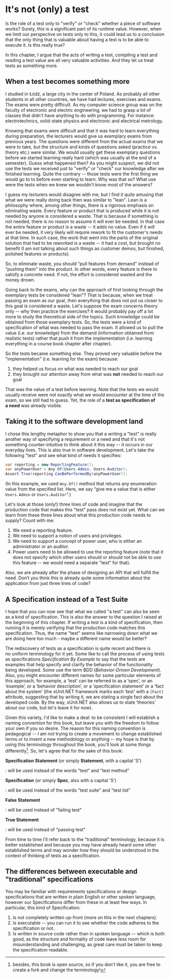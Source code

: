 It's not (only) a test
================

Is the role of a test only to "verify" or "check" whether a piece of software works? Surely, this is a significant part of its runtime value. However, when we limit our perspective on tests only to this, it could lead us to a conclusion that the only thing that is valuable about having a test is to be able to execute it. Is this really true?

In this chapter, I argue that the acts of writing a test, compiling a test and reading a test value are all very valuable activities. And they let us treat tests as something more. 

When a test becomes something more 
----------------------------------

I studied in Łódź, a large city in the center of Poland. As probably all other students in all other countries, we have had lectures, exercises and exams. The exams were pretty difficult. As my computer science group was on the faculty of electronic and electric engineering, we had to grasp a lot of classes that didn't have anything to do with programming. For instance: electrotechnics, solid-state physics and electronic and electrical metrology.

Knowing that exams were difficult and that it was hard to learn everything during preparation, the lecturers would give us exemplary exams from previous years. The questions were different from the actual exams that we were to take, but the structure and kinds of questions asked (practice vs. theory etc.) were similar. We would usually get these exemplary questions before we started learning really hard (which was usually at the end of a semester). Guess what happened then? As you might suspect, we did not use the tests we received just to "verify" or "check" our knowledge after we finished learning. Quite the contrary -- those tests were the first thing we would go to to before even starting to learn. Why was that so? What use were the tests when we knew we wouldn't know most of the answers?

I guess my lecturers would disagree with me, but I find it quite amusing that what we were really doing back then was similar to "lean". Lean is a philosophy where, among other things, there is a rigorous emphasis on eliminating waste. Every feature or product that is produced while it is not needed by anyone is considered a waste. That is because if something is not needed, there is no reason to assume it will ever be needed. In that case the entire feature or product is a waste -- it adds no value. Even if it *will* ever be needed, it very likely will require rework to fit the customer's needs at that time. In such case, the work that went into the parts of the original solution that had to be reworked is a waste -- it had a cost, but brought no benefit (I am not talking about such things as customer demos, but finished, polished features or products).

So, to eliminate waste, you should “pull features from demand" instead of “pushing them" into the product. In other words, every feature is there to satisfy a concrete need. If not, the effort is considered wasted and the money drown.

Going back to the exams, why can the approach of first looking through the exemplary tests be considered "lean"? That is because, when we treat passing an exam as our goal, then everything that does not put us closer to this goal is considered a waste. Let's suppose the exam concerns theory only -- why then practice the exercises? It would probably pay off a lot more to study the theoretical side of the topics. Such knowledge could be obtained from those exemplary tests. So, the tests were a kind of specification of what was needed to pass the exam. It allowed us to pull the value (i.e. our knowledge) from the demand (information obtained from realistic tests) rather that push it from the implementation (i.e. learning everything in a course book chapter after chapter).

So the tests became something else. They proved very valuable before the "implementation" (i.e. learning for the exam) because:

1.  they helped us focus on what was needed to reach our goal
2.  they brought our attention away from what was **not** needed to reach our goal

That was the value of a test before learning. Note that the tests we would usually receive were not exactly what we would encounter at the time of the exam, so we still had to guess. Yet, the role of a **test as specification of a need** was already visible.

Taking it to the software development land
--------------------------------------

I chose this lengthy metaphor to show you that a writing a "test" is really another way of specifying a requirement or a need and that it's not something counter-intuitive to think about it this way -- it occurs in our everyday lives. This is also true in software development. Let's take the following "test" and see what kind of needs it specifies: 

```csharp
var reporting = new ReportingFeature();
var anyPowerUser = Any.Of(Users.Admin, Users.Auditor);
Assert.True(reporting.CanBePerformedBy(anyPowerUser));
```

(In this example, we used `Any.Of()` method that returns any enumeration value from the specified list. Here, we say “give me a value that is either `Users.Admin` or `Users.Auditor`“.)

Let's look at those (only!) three lines of code and imagine that the production code that makes this "test" pass does not exist yet. What can we learn from these three lines about what this production code needs to supply? Count with me: 

1.  We need a reporting feature.
2.  We need to support a notion of users and privileges.
3.  We need to support a concept of power user, who is either an administrator or an auditor.
4.  Power users need to be allowed to use the reporting feature (note that it does not specify which other users should or should not be able to use this feature -- we would need a separate "test" for that).

Also, we are already after the phase of designing an API that will fulfill the need. Don’t you think this is already quite some information about the application from just three lines of code?

A Specification instead of a Test Suite
---------------------------------------

I hope that you can now see that what we called "a test" can also be seen as a kind of specification. This is also the answer to the question I raised at the beginning of this chapter. If writing a test is a kind of specification, then running it is merely verifying that the production code matches this specification. Thus, the name "test" seems like narrowing down what we are doing here too much - maybe a different name would be better?

 The rediscovery of tests as a specification is quite recent and there is no uniform terminology for it yet. Some like to call the process of using tests as specifications *Specification By Example* to say that the tests are examples that help specify and clarify the behavior of the functionality being developed. Some use the term BDD (*Behavior-Driven Development*). Also, you might encounter different names for some particular elements of this approach, for example, a ‘test’ can be referred to as a ‘spec’, or an ‘example’, or a ‘behavior description’, or a ‘specification statement’ or a ‘fact about the system’ (the xUnit.NET framework marks each ‘test’ with a `[Fact]` attribute, suggesting that by writing it, we are stating a single fact about the developed code. By the way, xUnit.NET also allows us to state ‘theories’ about our code, but let's leave it for now).

Given this variety, I'd like to make a deal: to be consistent I will establish a naming convention for this book, but leave you with the freedom to follow your own if you so desire. The reason for this naming convention is pedagogical -- I am not trying to create a movement to change established terms or to invent a new methodology or anything -- my hope is that by using this terminology throughout the book, you'll look at some things differently[^opensourcebook]. So, let's agree that for the sake of this book: 

**Specification Statement** (or simply **Statement**, with a capital 'S')

:   will be used instead of the words "test" and "test method"

**Specification** (or simply **Spec**, also with a capital 'S')

:   will be used instead of the words "test suite" and "test list"

**False Statement**

:   will be used instead of "failing test"

**True Statement**

:   will be used instead of "passing test"

From time to time I'll refer back to the "traditional" terminology, because it is better established and because you may have already heard some other established terms and may wonder how they should be understood in the context of thinking of tests as a specification.

The differences between executable and "traditional" specifications
---------------------------------------

You may be familiar with requirements specifications or design specifications that are written in plain English or other spoken language, however our Specifications differ from these in at least few ways. In particular, this kind of  Specification:

1.  Is not completely written up-front (more on this in the next chapters).
2.  Is executable -- you can run it to see whether the code adheres to the specification or not.
3.  Is written in source code rather than in spoken language -- which is both good, as the structure and formality of code leave less room for misunderstanding and challenging, as great care must be taken to keep the specification readable.

[^opensourcebook]: besides, this book is open source, so if you don't like it, you are free to create a fork and change the terminology!